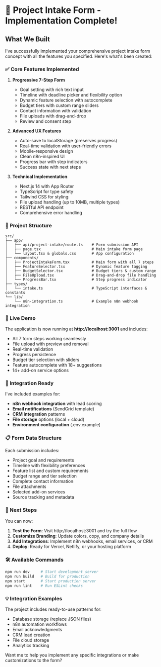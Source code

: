 # 🎉 Project Intake Form - Implementation Complete!

## What We Built

I've successfully implemented your comprehensive project intake form concept with all the features you specified. Here's what's been created:

### ✅ Core Features Implemented

1. **Progressive 7-Step Form**
   - Goal setting with rich text input
   - Timeline with deadline picker and flexibility option
   - Dynamic feature selection with autocomplete
   - Budget tiers with custom range sliders
   - Contact information with validation
   - File uploads with drag-and-drop
   - Review and consent step

2. **Advanced UX Features**
   - Auto-save to localStorage (preserves progress)
   - Real-time validation with user-friendly errors
   - Mobile-responsive design
   - Clean n8n-inspired UI
   - Progress bar with step indicators
   - Success state with next steps

3. **Technical Implementation**
   - Next.js 14 with App Router
   - TypeScript for type safety
   - Tailwind CSS for styling
   - File upload handling (up to 10MB, multiple types)
   - RESTful API endpoint
   - Comprehensive error handling

### 📁 Project Structure

```
src/
├── app/
│   ├── api/project-intake/route.ts    # Form submission API
│   ├── page.tsx                       # Main intake form page
│   └── layout.tsx & globals.css       # App configuration
├── components/
│   ├── ProjectIntakeForm.tsx          # Main form with all 7 steps
│   ├── FeatureSelector.tsx            # Dynamic feature tagging
│   ├── BudgetSelector.tsx             # Budget tiers & custom range
│   ├── FileUpload.tsx                 # Drag-and-drop file handling
│   └── ProgressBar.tsx                # Step progress indicator
├── types/
│   └── intake.ts                      # TypeScript interfaces & constants
└── lib/
    └── n8n-integration.ts             # Example n8n webhook integration
```

### 🚀 Live Demo

The application is now running at **http://localhost:3001** and includes:
- All 7 form steps working seamlessly
- File upload with preview and removal
- Real-time validation
- Progress persistence
- Budget tier selection with sliders
- Feature autocomplete with 18+ suggestions
- 14+ add-on service options

### 🔧 Integration Ready

I've included examples for:
- **n8n webhook integration** with lead scoring
- **Email notifications** (SendGrid template)
- **CRM integration** patterns
- **File storage** options (local + cloud)
- **Environment configuration** (.env.example)

### 📋 Form Data Structure

Each submission includes:
- Project goal and requirements
- Timeline with flexibility preferences
- Feature list and custom requirements
- Budget range and tier selection
- Complete contact information
- File attachments
- Selected add-on services
- Source tracking and metadata

### 🎯 Next Steps

You can now:

1. **Test the Form**: Visit http://localhost:3001 and try the full flow
2. **Customize Branding**: Update colors, copy, and company details
3. **Add Integrations**: Implement n8n webhooks, email services, or CRM
4. **Deploy**: Ready for Vercel, Netlify, or your hosting platform

### 🛠️ Available Commands

```bash
npm run dev     # Start development server
npm run build   # Build for production
npm start       # Start production server
npm run lint    # Run ESLint checks
```

### 💡 Integration Examples

The project includes ready-to-use patterns for:
- Database storage (replace JSON files)
- n8n automation workflows
- Email acknowledgments
- CRM lead creation
- File cloud storage
- Analytics tracking

Want me to help you implement any specific integrations or make customizations to the form?

